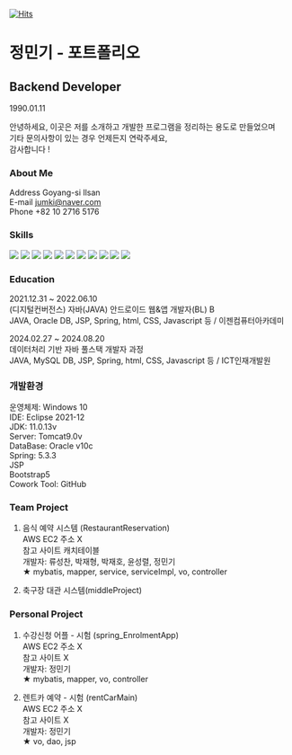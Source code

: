 [![Hits](https://hits.seeyoufarm.com/api/count/incr/badge.svg?url=https%3A%2F%2Fgithub.com%2Fmingkking%2Fmingkking&count_bg=%2379C83D&title_bg=%23555555&icon=&icon_color=%23E7E7E7&title=hits&edge_flat=false)](https://hits.seeyoufarm.com)

# 정민기 - 포트폴리오
## Backend Developer
1990.01.11

안녕하세요, 이곳은 저를 소개하고 개발한 프로그램을 정리하는 용도로 만들었으며 <br>
기타 문의사항이 있는 경우 언제든지 연락주세요, <br>
감사합니다 !

### About Me

Address Goyang-si Ilsan <br>
E-mail jumki@naver.com <br>
Phone +82 10 2716 5176 <br>

### Skills

<img src="https://img.shields.io/badge/Java-3700AB?style=flat-square&logo=Python&logoColor=white"/></a>
<img src="https://img.shields.io/badge/Oracle-006600?style=flat-square&logo=Python&logoColor=white"/></a>
<img src="https://img.shields.io/badge/MySQL-3700AB?style=flat-square&logo=Python&logoColor=white"/></a>
<img src="https://img.shields.io/badge/MyBatis-006600?style=flat-square&logo=Python&logoColor=white"/></a>
<img src="https://img.shields.io/badge/HTML-3700AB?style=flat-square&logo=Python&logoColor=white"/></a>
<img src="https://img.shields.io/badge/CSS-006600?style=flat-square&logo=Python&logoColor=white"/></a>
<img src="https://img.shields.io/badge/JavaScript-3700AB?style=flat-square&logo=Python&logoColor=white"/></a>
<img src="https://img.shields.io/badge/JQuery-006600?style=flat-square&logo=Python&logoColor=white"/></a>
<img src="https://img.shields.io/badge/AJAX-3700AB?style=flat-square&logo=Python&logoColor=white"/></a>
<img src="https://img.shields.io/badge/JSP-006600?style=flat-square&logo=Python&logoColor=white"/></a>
<img src="https://img.shields.io/badge/Spring-3700AB?style=flat-square&logo=Python&logoColor=white"/></a>

### Education
2021.12.31 ~ 2022.06.10 <br>
(디지털컨버전스) 자바(JAVA) 안드로이드 웹&앱 개발자(BL) B <br>
JAVA, Oracle DB, JSP, Spring, html, CSS, Javascript 등 / 이젠컴퓨터아카데미

2024.02.27 ~ 2024.08.20 <br>
데이터처리 기반 자바 풀스택 개발자 과정 <br>
JAVA, MySQL DB, JSP, Spring, html, CSS, Javascript 등 / ICT인재개발원

### 개발환경

운영체제: Windows 10 <br>
IDE: Eclipse 2021-12 <br>
JDK: 11.0.13v <br>
Server: Tomcat9.0v <br>
DataBase: Oracle v10c <br>
Spring: 5.3.3 <br>
JSP <br>
Bootstrap5 <br>
Cowork Tool: GitHub

### Team Project

1. 음식 예약 시스템 (RestaurantReservation) <br>
AWS EC2 주소 X <br>
참고 사이트 캐치테이블 <br>
개발자: 류성찬, 박재형, 박재호, 윤성렬, 정민기 <br>
★ mybatis, mapper, service, serviceImpl, vo, controller

2. 축구장 대관 시스템(middleProject) <br>


### Personal Project

1. 수강신청 어플 - 시험 (spring_EnrolmentApp) <br>
AWS EC2 주소 X <br>
참고 사이트 X <br>
개발자: 정민기 <br>
★ mybatis, mapper, vo, controller

2. 렌트카 예약 - 시험 (rentCarMain) <br>
AWS EC2 주소 X <br>
참고 사이트 X <br>
개발자: 정민기 <br>
★ vo, dao, jsp

<!--
**mingkking/mingkking** is a ✨ _special_ ✨ repository because its `README.md` (this file) appears on your GitHub profile.

Here are some ideas to get you started:

- 🔭 I’m currently working on ...
- 🌱 I’m currently learning ...
- 👯 I’m looking to collaborate on ...
- 🤔 I’m looking for help with ...
- 💬 Ask me about ...
- 📫 How to reach me: ...
- 😄 Pronouns: ...
- ⚡ Fun fact: ...
-->
